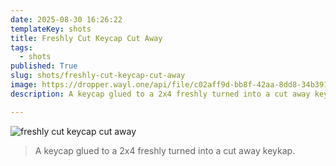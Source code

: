 ```yaml
---
date: 2025-08-30 16:26:22
templateKey: shots
title: Freshly Cut Keycap Cut Away
tags:
  - shots
published: True
slug: shots/freshly-cut-keycap-cut-away
image: https://dropper.wayl.one/api/file/c02aff9d-bb8f-42aa-8dd8-34b391a44547.jpg
description: A keycap glued to a 2x4 freshly turned into a cut away keykap.

---
```


![freshly cut keycap cut away](https://dropper.wayl.one/api/file/c02aff9d-bb8f-42aa-8dd8-34b391a44547.jpg)

> A keycap glued to a 2x4 freshly turned into a cut away keykap.

